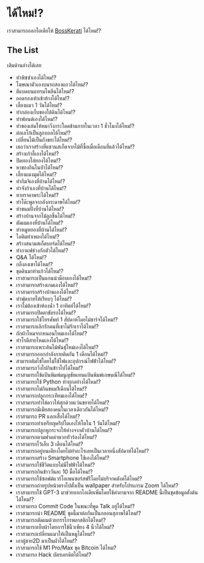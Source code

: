 # ได้ไหม!?

เราสามารถออกไอเดียให้ [BossKerati](https://www.youtube.com/c/BossKerati/videos) ได้ไหม!?

## The List

เติมด้านล่างได้เลย

- ทำพิซซ่าเองได้ไหม!?
- โฆษณาตัวเองบนรถสองแถวได้ไหม!?
- ตีแบดบนแทรมโพลีนได้ไหม!?
- ถอดรองเท้าเข้าห้างได้ไหม!?
- เลี้ยงแมว 1 วันได้ไหม!?
- ทำกล่องเก็บของใต้ดินได้ไหม!?
- ทำฟอนต์เองได้ไหม!?
- ทำของเล่นให้หมาวิ่งกระโดดข้ามภายในเวลา 1 ชั่วโมงได้ไหม!?
- ต่อเลโก้เป็นลูกบอลได้ไหม!?
- เปลี่ยนไม้เป็นถังขยะได้ไหม!?
- เธอว่าเราสร้างที่แขวนสเก็ตจากไม้ที่ซื้อเมื่อเดือนที่แล้วได้ไหม!?
- สร้างเก้าอี้เองได้ไหม!?
- ปิดทองโล่ทองได้ไหม!?
- หาของกินในป่าได้ไหม!?
- เลี้ยงแมงมุมได้ไหม!?
- ทำกิมจิเองที่บ้านได้ไหม!?
- ทำจังก้าเองที่บ้านได้ไหม!?
- ทายราคาพระได้ไหม!?
- ทำโต๊ะพูลจากลังกระดาษได้ไหม!?
- ทำขนมปังที่บ้านได้ไหม!?
- สร้างบ้านจากไม้ลูกชิ้นได้ไหม!?
- ตัดผมเองที่บ้านได้ไหม!?
- ทำหมูหยองที่บ้านได้ไหม!?
- ไอติมทำเพลงได้ไหม!?
- สร้างสนามสเก็ตบอร์ดได้ไหม!?
- ทำกาแฟช่วงกักตัวได้ไหม!?
- Q&A ได้ไหม!?
- กลิ้งลงเขาได้ไหม!?
- ขุดดินมาทำแก้วได้ไหม!?
- เราสามารถเป็นแกนนำม็อบเองได้ไหม!?
- เราสามารถสร้างเกมเองได้ไหม!?
- เราสามารถสร้างบ้านเองได้ไหม!?
- ทำฟุตบาทให้เรียบๆ ได้ไหม!?
- เราไม่ต้องเข้าห้องน้ำ 1 อาทิตย์ได้ไหม!?
- เราสามารถปิดตาขับรถได้ไหม!?
- เราสามารถใช้โทรศัพท์ 1 สัปดาห์โดยไม่ชาร์จได้ไหม!?
- เราสามารถเลิกรักคนที่เขาไม่รักเราได้ไหม!?
- ถักผ้าไหมจากหนอนไหมเองได้ไหม!?
- ทำโรตีสายไหมเองได้ไหม!?
- เราสามารถเพาะต้นไม้พันธุ์ใหม่เองได้ไหม!?
- เราสามารถออกกำลังกายติดกัน 1 เดือนได้ไหม!?
- สามารถต้มไข่โดยไม่ใช้ไฟและอุปกรณ์ไฟฟ้าได้ไหม!?
- เราสามารถวิ่งไปกินข้าวไปได้ไหม!?
- เราสามารถใช้แป้นพิมพ์มนูญชัยแทนแป้นพิมพ์เกษมณีได้ไหม!?
- เราสามารถใช้ Python ทำทุกอย่างได้ไหม!?
- เราสามารถไม่กินขนม1เดือนได้ไหม!?
- เราสามารถปลูกกระเทียมเองได้ไหม!?
- เราสามารถทำไข่ดาวให้สุกด้วยแว่นขยายได้ไหม!?
- เราสามารถมีเมียสองคนในเวลาเดียวกันได้ไหม!?
- เราสามารถ PR แลกเสื้อได้ไหม!?
- เราสามารถทำเหรียญคริปโตเองให้โตใน 1 วันได้ไหม!?
- เราสามารถปลูกหูกระจงให้ห่างจากตัวบ้านได้ไหม!?
- เราสามารถตามฟาดด่าพวกทัวร์ลงได้ไหม!?
- เราสามารถไว้เล็บ 3 เดือนได้ไหม!?
- เราสามารถอยู่บนเตียงโดยไม่ทำอะไรเลยเป็นเวลาหนึ่งสัปดาห์ได้ไหม!?
- เราสามารถสร้าง Smartphone ใช้เองได้ไหม!?
- เราสามารถใช้ชีวิตแบบไม่มีไฟฟ้าได้ไหม!?
- เราสามารถกินข้าววันละ 10 มื้อได้ไหม!?
- เราสามารถใช้ซอฟต์แวร์โอเพนซอร์สฟรีโดยไม่บริจาคตังค์ได้ไหม!?
- เราสามารถถ่ายรูปหน้าตรงไปตั้งเป็น wallpaper สำหรับโปรแกรม Zoom ได้ไหม!?
- เราสามารถใช้ GPT-3 มาช่วยออกไอเดียเพิ่มโดยใช้คำถามจาก README นี้เป็นชุดข้อมูลตั้งต้นได้ไหม!?
- เราสามารถ Commit Code ในขณะที่พูด Talk อยู่ได้ไหม!?
- เราสามารถนำ README ชุดนี้มาต่อกันเป็นกลอนสุภาพได้ไหม!?
- เราสามารถตัดผมด้วยกรรไกรพลาสติกได้ไหม!?
- เราสามารถเย็บผ้าโดยการใช้นิ้วเพียง 4 นิ้วได้ไหม!?
- เราสามารถเปลี่ยนแมวให้เป็นหมูได้ไหม!?
- เอาผู้ชาย2D มาเป็นผัวได้ไหม!?
- เราสามารถใช้ M1 Pro/Max ขุด Bitcoin ได้ไหม?
- เราสามารถ Hack บัตรเครดิตได้ไหม!?
